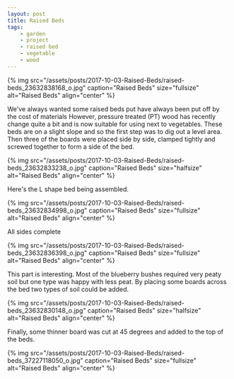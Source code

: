 ```yaml
---
layout: post
title: Raised Beds
tags:
    - garden
    - project
    - raised bed
    - vegetable
    - wood
---
```


{% img src="/assets/posts/2017-10-03-Raised-Beds/raised-beds_23632838168_o.jpg" caption="Raised Beds" size="fullsize" alt="Raised Beds" align="center" %}

We've always wanted some raised beds put have always been put off by the cost of materials However, pressure treated (PT) wood has recently change quite a bit and is now suitable for using next to vegetables. These beds are on a slight slope and so the first step was to dig out a level area. Then three of the boards were placed side by side, clamped tightly and screwed together to form a side of the bed.

{% img src="/assets/posts/2017-10-03-Raised-Beds/raised-beds_23632833238_o.jpg" caption="Raised Beds" size="halfsize" alt="Raised Beds" align="center" %}

Here's the L shape bed being assembled.

{% img src="/assets/posts/2017-10-03-Raised-Beds/raised-beds_23632834998_o.jpg" caption="Raised Beds" size="fullsize" alt="Raised Beds" align="center" %}

All sides complete

{% img src="/assets/posts/2017-10-03-Raised-Beds/raised-beds_23632836398_o.jpg" caption="Raised Beds" size="fullsize" alt="Raised Beds" align="center" %}

This part is interesting. Most of the blueberry bushes required very peaty soil but one type was happy with less peat. By placing some boards across the bed two types of soil could be added.

{% img src="/assets/posts/2017-10-03-Raised-Beds/raised-beds_23632830148_o.jpg" caption="Raised Beds" size="halfsize" alt="Raised Beds" align="center" %}

Finally, some thinner board was cut at 45 degrees and added to the top of the beds.

{% img src="/assets/posts/2017-10-03-Raised-Beds/raised-beds_37227118050_o.jpg" caption="Raised Beds" size="fullsize" alt="Raised Beds" align="center" %}